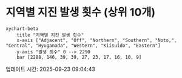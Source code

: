 # 지역별 지진 발생 횟수 (상위 10개)

```mermaid
xychart-beta
    title "지역별 지진 발생 횟수"
    x-axis ["Adjacent", "Off", "Northern", "Southern", "Noto,", "Central", "Hyuganada", "Western", "Kiisuido", "Eastern"]
    y-axis "발생 횟수" 0 --> 2290
    bar [2288, 146, 39, 39, 27, 23, 17, 16, 10, 9]
```

업데이트 시간: 2025-09-23 09:04:43
